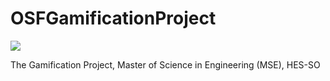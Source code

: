 OSFGamificationProject
======================
<img src="https://travis-ci.org/falkin/OSFGamificationProject.png" />

The Gamification Project, Master of Science in Engineering (MSE), HES-SO

